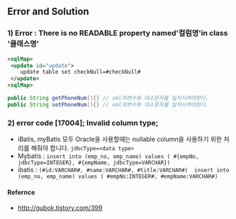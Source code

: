 ## Error and Solution

### 1) Error : There is no READABLE property named'컬럼명'in class '클래스명'
```xml
<sqlMap>
 <update id="update">
	update table set checkNull=#checkNull#
 </update>
<sqlMap>
```
```java
public String getPhoneNum(){} // xml의변수와 대소문자를 일치시켜야한다.
public String setPhoneNum(){} // xml의변수와 대소문자를 일치시켜야한다.
```

### 2) error code [17004]; Invalid column type;
- iBatis, myBatis 모두 Oracle을 사용할때는 nullable column을 사용하기 위한 처리를 해줘야 합니다. `jdbcType=<data type>`
- Mybatis : `insert into (emp_no, emp_name) values ( #{empNo, jdbcType=INTEGER}, #{empName, jdbcType=VARCHAR})`
- ibatis : `(#id:VARCHAR#, #name:VARCHAR#, #title:VARCHAR#) 
insert into (emp_no, emp_name) values ( #empNo:INTEGER#, #empName:VARCHAR#)`

#### Refernce
- http://gubok.tistory.com/399


